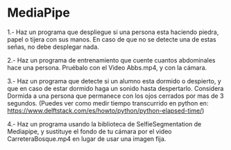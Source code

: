 # MediaPipe

1.- Haz un programa que despliegue si una persona esta haciendo piedra, papel o tijera con sus manos. En caso de que no se detecte una de estas señas, no debe desplegar nada.

2.- Haz un programa de entrenamiento que cuente cuantos abdominales hace una persona. Pruébalo con el Video Abbs.mp4, y con la cámara.

3.- Haz un programa que detecte si un alumno esta dormido o despierto, y que en caso de estar dormido haga un sonido hasta despertarlo. Considera Dormida a una persona que permanece con los ojos cerrados por mas de 3 segundos. (Puedes ver como medir tiempo transcurrido en python en: https://www.delftstack.com/es/howto/python/python-elapsed-time/) 

4.- Haz un programa usando la biblioteca de SelfieSegmentation de Mediapipe, y sustituye el fondo de tu cámara por el video CarreteraBosque.mp4 en lugar de usar una imagen fija.

